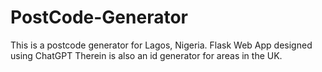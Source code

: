 # PostCode-Generator
This is a postcode generator for Lagos, Nigeria. Flask Web App designed using ChatGPT
Therein is also an id generator for areas in the UK.
